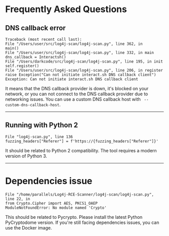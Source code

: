 # Frequently Asked Questions

## DNS callback error

```
Traceback (most recent call last):
File "/Users/user/src/log4j-scan/log4j-scan.py", line 362, in
main()
File "/Users/user/src/log4j-scan/log4j-scan.py", line 332, in main
dns_callback = Interactsh()
File "/Users/darkcode/src/log4j-scan/log4j-scan.py", line 195, in init
self.register()
File "/Users/user/src/log4j-scan/log4j-scan.py", line 206, in register
raise Exception("Can not initiate interact.sh DNS callback client")
Exception: Can not initiate interact.sh DNS callback client
```

It means that the DNS callback provider is down, it's blocked on your network, or you can not connect to the DNS callback provider due to networking issues. You can use a custom DNS callback host with ` --custom-dns-callback-host`.

---

## Running with Python 2

```
File "log4j-scan.py", line 136
fuzzing_headers["Referer"] = f'https://{fuzzing_headers["Referer"]}'
```

It should be related to Python 2 compatibility. The tool requires a modern version of Python 3.

---

# Dependencies issue

```
File "/home/parallels/Log4j-RCE-Scanner/log4j-scan/log4j-scan.py", line 22, in
from Crypto.Cipher import AES, PKCS1_OAEP
ModuleNotFoundError: No module named 'Crypto'
```

This should be related to Pycrypto. Please install the latest Python PyCryptodome version. If you're still facing dependencies issues, you can use the Docker image.